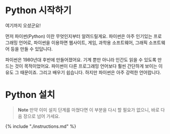 # Python 시작하기

여기까지 오셨군요!

먼저 파이썬(Python) 이란 무엇인지부터 알려드릴게요. 파이썬은 아주 인기있는 프로그래밍 언어로, 파이썬을 이용하면 웹사이트, 게임, 과학용 소프트웨어, 그래픽 소프트웨어 등을 만들 수 있답니다.

파이썬은 1980년대 후반에 만들어졌어요. 기계 뿐만 아니라 인간도 읽을 수 있도록 만드는 것이 목적이었어요. 파이썬이 다른 프로그래밍 언어보다 훨씬 간단하게 보이는 이유도 그 때문이죠. 그리고 배우기 쉽습니다. 하지만 파이썬은 아주 강력한 언어랍니다.

# Python 설치

> **Note** 만약 이미 설치 단계를 마쳤다면 이 부분을 다시 할 필요가 없으니, 바로 다음 장으로 넘어 가세요.

{% include "./instructions.md" %}
